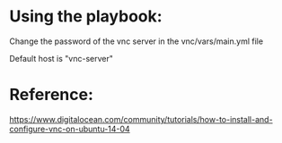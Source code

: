 Using the playbook:
=============

Change the password of the vnc server in the vnc/vars/main.yml file

Default host is "vnc-server"



Reference:
=========
https://www.digitalocean.com/community/tutorials/how-to-install-and-configure-vnc-on-ubuntu-14-04